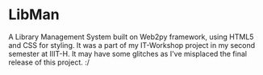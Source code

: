 LibMan
======
A Library Management System built on Web2py framework, using HTML5 and CSS for styling. It was a part of my IT-Workshop 
project in my second semester at IIIT-H. It may have some glitches as I've misplaced the final release of this project. :/
